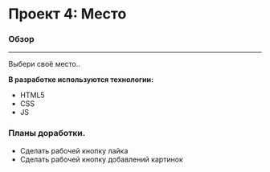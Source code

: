 # Проект 4: Место

### Обзор

-----

Выбери своё место..

**В разработке используются технологии:**
* HTML5
* CSS
* JS

### Планы доработки.
- Сделать рабочей кнопку лайка
- Сделать рабочей кнопку добавлений картинок
